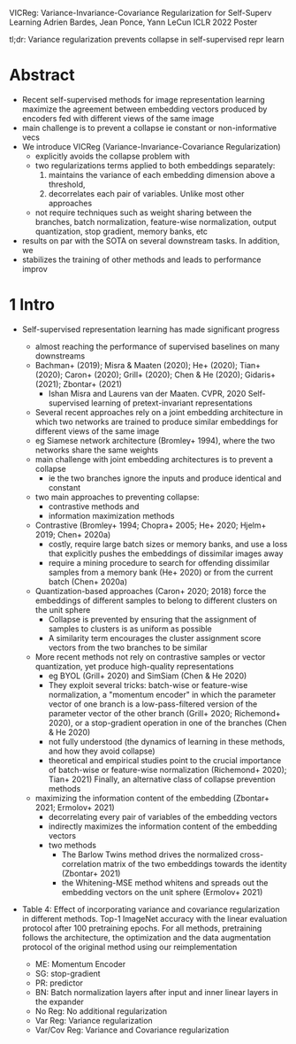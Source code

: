 VICReg: Variance-Invariance-Covariance Regularization for Self-Superv Learning
Adrien Bardes, Jean Ponce, Yann LeCun
ICLR 2022 Poster

tl;dr: Variance regularization prevents collapse in self-supervised repr learn

# Abstract

* Recent self-supervised methods for image representation learning
  maximize the agreement between embedding vectors produced by encoders fed
  with different views of the same image
* main challenge is to prevent a collapse ie constant or non-informative vecs
* We introduce VICReg (Variance-Invariance-Covariance Regularization)
  * explicitly avoids the collapse problem with
  * two regularizations terms applied to both embeddings separately:
    1. maintains the variance of each embedding dimension above a threshold,
    2. decorrelates each pair of variables. Unlike most other approaches
  * not require techniques such as weight sharing between the branches,
    batch normalization, feature-wise normalization, output quantization,
    stop gradient, memory banks, etc
* results on par with the SOTA on several downstream tasks. In addition, we
* stabilizes the training of other methods and leads to performance improv

# 1 Intro

* Self-supervised representation learning has made significant progress
  * almost reaching the performance of supervised baselines on many downstreams
  * Bachman+ (2019); Misra & Maaten (2020); He+ (2020); Tian+ (2020); Caron+
    (2020); Grill+ (2020); Chen & He (2020); Gidaris+ (2021); Zbontar+ (2021)
    * Ishan Misra and Laurens van der Maaten. CVPR, 2020
      Self-supervised learning of pretext-invariant representations
  * Several recent approaches rely on a
    joint embedding architecture in which
    two networks are trained to produce
    similar embeddings for different views of the same image
  * eg Siamese network architecture (Bromley+ 1994), where
    the two networks share the same weights
  * main challenge with joint embedding architectures is to prevent a collapse
    * ie the two branches ignore the inputs and produce identical and constant
  * two main approaches to preventing collapse:
    * contrastive methods and
    * information maximization methods
  * Contrastive 
    (Bromley+ 1994; Chopra+ 2005; He+ 2020; Hjelm+ 2019; Chen+ 2020a)
    * costly, require large batch sizes or memory banks, and use
      a loss that explicitly pushes the embeddings of dissimilar images away
    * require a mining procedure to search for offending dissimilar samples
      from a memory bank (He+ 2020) or from the current batch (Chen+ 2020a)
  * Quantization-based approaches (Caron+ 2020; 2018) force the embeddings of
    different samples to belong to different clusters on the unit sphere
    * Collapse is prevented by ensuring that the assignment of samples to
      clusters is as uniform as possible
    * A similarity term encourages the cluster assignment score vectors from
      the two branches to be similar
  * More recent methods not rely on contrastive samples or vector quantization,
    yet produce high-quality representations
    * eg BYOL (Grill+ 2020) and SimSiam (Chen & He 2020)
    * They exploit several tricks: batch-wise or feature-wise normalization, a
      "momentum encoder" in which the parameter vector of one branch is a
      low-pass-filtered version of the parameter vector of the other branch
      (Grill+ 2020; Richemond+ 2020), or a stop-gradient operation in one of
      the branches (Chen & He 2020)
    * not fully understood
      (the dynamics of learning in these methods, and how they avoid collapse)
    * theoretical and empirical studies point to the crucial importance of
      batch-wise or feature-wise normalization (Richemond+ 2020); Tian+ 2021)
      Finally, an alternative class of collapse prevention methods
  * maximizing the information content of the embedding
    (Zbontar+ 2021; Ermolov+ 2021)
    * decorrelating every pair of variables of the embedding vectors
    * indirectly maximizes the information content of the embedding vectors
    * two methods
      * The Barlow Twins method drives the normalized cross-correlation matrix
        of the two embeddings towards the identity (Zbontar+ 2021)
      * the Whitening-MSE method whitens and spreads out the embedding vectors
        on the unit sphere (Ermolov+ 2021)

* Table 4: Effect of incorporating variance and covariance regularization in
  different methods.  Top-1 ImageNet accuracy with the linear evaluation
  protocol after 100 pretraining epochs. For all methods, pretraining follows
  the architecture, the optimization and the data augmentation protocol of the
  original method using our reimplementation
  * ME: Momentum Encoder
  * SG: stop-gradient
  * PR: predictor
  * BN: Batch normalization layers
      after input and inner linear layers in the expander
  * No Reg: No additional regularization
  * Var Reg: Variance regularization
  * Var/Cov Reg: Variance and Covariance regularization

